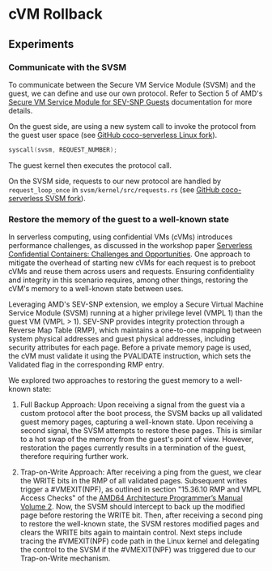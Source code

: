 # cVM Rollback

## Experiments 

### Communicate with the SVSM

To communicate between the Secure VM Service Module (SVSM) and the guest, we can define and use our own protocol. Refer to Section 5 of AMD's [Secure VM Service Module for SEV-SNP Guests](https://www.amd.com/content/dam/amd/en/documents/epyc-technical-docs/specifications/58019.pdf) documentation for more details.

On the guest side, are using a new system call to invoke the protocol from the guest user space (see [GitHub coco-serverless Linux fork](https://github.com/coco-serverless/linux/blob/svsm/arch/x86/entry/syscalls/syscall_64.tbl#L432)). 

```C
syscall(svsm, REQUEST_NUMBER);
```

The guest kernel then executes the protocol call.

On the SVSM side, requests to our new protocol are handled by `request_loop_once` in `svsm/kernel/src/requests.rs` (see [GitHub coco-serverless SVSM fork](https://github.com/coco-serverless/svsm/blob/main/kernel/src/requests.rs#L115)).



### Restore the memory of the guest to a well-known state

In serverless computing, using confidential VMs (cVMs) introduces performance challenges, as discussed in the workshop paper [Serverless Confidential Containers: Challenges and Opportunities](https://dl.acm.org/doi/10.1145/3642977.3652097). One approach to mitigate the overhead of starting new cVMs for each request is to preboot cVMs and reuse them across users and requests. Ensuring confidentiality and integrity in this scenario requires, among other things, restoring the cVM's memory to a well-known state between uses.

Leveraging AMD's SEV-SNP extension, we employ a Secure Virtual Machine Service Module (SVSM) running at a higher privilege level (VMPL 1) than the guest VM (VMPL > 1). SEV-SNP provides integrity protection through a Reverse Map Table (RMP), which maintains a one-to-one mapping between system physical addresses and guest physical addresses, including security attributes for each page. Before a private memory page is used, the cVM must validate it using the PVALIDATE instruction, which sets the Validated flag in the corresponding RMP entry.

We explored two approaches to restoring the guest memory to a well-known state:

1. Full Backup Approach: Upon receiving a signal from the guest via a custom protocol after the boot process, the SVSM backs up all validated guest memory pages, capturing a well-known state. 
Upon receiving a second signal, the SVSM attempts to restore these pages. This is similar to a hot swap of the memory from the guest's point of view. However, restoration the pages currently results in a termination of the guest, therefore requiring further work.

1. Trap-on-Write Approach: After receiving a ping from the guest, we clear the WRITE bits in the RMP of all validated pages. Subsequent writes trigger a #VMEXIT(NPF), as outlined in section "15.36.10 RMP and VMPL Access Checks" of the [AMD64 Architecture Programmer’s Manual Volume 2](https://dl.acm.org/doi/10.1145/3642977.3652097). Now, the SVSM should intercept to back up the modified page before restoring the WRITE bit. Then, after receiving a second ping to restore the well-known state, the SVSM restores modified pages and clears the WRITE bits again to maintain control. 
Next steps include tracing the #VMEXIT(NPF) code path in the Linux kernel and delegating the control to the SVSM if the #VMEXIT(NPF) was triggered due to our Trap-on-Write mechanism.
